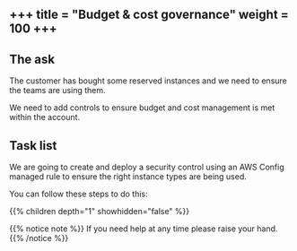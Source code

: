 +++
title = "Budget & cost governance"
weight = 100
+++
---

## The ask

The customer has bought some reserved instances and we need to ensure the teams are using them.

We need to add controls to ensure budget and cost management is met within the account.


## Task list

We are going to create and deploy a security control using an AWS Config managed rule to ensure the right instance types
are being used.

You can follow these steps to do this:

{{% children depth="1" showhidden="false" %}}

{{% notice note %}}
If you need help at any time please raise your hand.
{{% /notice %}}
